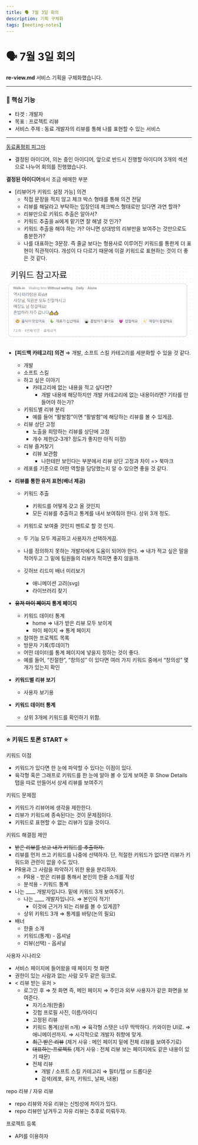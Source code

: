 ```yaml
---
title: 🗣️ 7월 3일 회의
description: 기획 구체화
tags: [meeting-notes]
---
```


# 🗣️ 7월 3일 회의

**re-view.md** 서비스 기획을 구체화했습니다.

---

### 📌 핵심 기능

- 타겟 : 개발자
- 목표 : 프로젝트 리뷰
- 서비스 주제 : 동료 개발자의 리뷰를 통해 나를 표현할 수 있는 서비스

---

[동료품평회 피그마](https://www.figma.com/design/Btwqmj9PQY2wn1E7c5PzGL/%EB%8F%99%EB%A3%8C%ED%92%88%ED%8F%89%ED%9A%8C?node-id=0-1&t=Vzad3lsMphXSHIJj-0)

- 결정된 아이디어, 의논 중인 아이디어, 앞으로 반드시 진행할 아이디어 3개의 섹션으로 나누어 회의를 진행했습니다.

**결정된 아이디어**에서 조금 애매한 부분

- [리뷰어가 키워드 설정 가능] 의견
  - 직접 문장을 적지 않고 체크 박스 형태를 통해 의견 전달
  - 리뷰를 해달라고 부탁하는 입장인데 체크박스 형태로만 있다면 과연 할까?
  - 리뷰만으로 키워드 추출은 알아서?
  - 키워드 추출을 ai에게 맡기면 잘 해낼 것 인가?
  - 키워드 추출을 해야 하는 가? 아니면 상대방의 리뷰만을 보여주는 것만으로도 충분한가?
  - 나를 대표하는 3문장. 즉 줄글 보다는 형용사로 이루어진 키워드를 통한게 더 표현이 직관적이다. 개성이 다 다르기 때문에 이걸 키워드로 표현하는 것이 더 좋은 것 같다.

![키워드 참고자료](./img/keyword_example.png)

- **[피드백 카테고리] 의견** ⇒ 개발, 소프트 스킬 카테고리를 세분화할 수 있을 것 같다.

  - 개발
  - 소프트 스킬
  - 하고 싶은 이야기
    - 카테고리에 없는 내용을 적고 싶다면?
      - 개발 내용에 해당하지만 개발 카테고리에 없는 내용이라면? 기타를 만들어야 하는가?
  - 키워드별 리뷰 분리
    - 예를 들어 “활발함”이면 “활발함”에 해당하는 리뷰를 볼 수 있게끔.
  - 리뷰 상단 고정
    - 노출을 희망하는 리뷰를 상단에 고정
    - 개수 제한(2-3개? 정도가 좋지만 아직 미정)
  - 리뷰 즐겨찾기
    - 리뷰 보관함
      - 나한테만 보인다는 부분에서 리뷰 상단 고정과 차이 => 북마크
  - 레포를 기준으로 어떤 역할을 담당했는지 알 수 있으면 좋을 것 같다.

- **리뷰를 통한 유저 표현(배너 제공)**

  - 키워드 추출

    - 키워드를 어떻게 갖고 올 것인지
    - 모든 리뷰를 추출하고 통계를 내서 보여줘야 한다. 상위 3개 정도.

  - 키워드로 보여줄 것인지 멘트로 할 것 인지.
  - 두 기능 모두 제공하고 사용자가 선택하게끔.
  - 나를 정의하지 못하는 개발자에게 도움이 되어야 한다. ⇒ 내가 적고 싶은 말을 적어두고 그 밑에 팀원들의 리뷰가 적히면 좋지 않을까.
  - 깃허브 리드미 배너 미리보기
    - 애니메이션 고려(svg)
    - 라이브러리 찾기

- **~~유저 마이 페이지~~ 통계 페이지**

  - 키워드 데이터 통계
    - home ⇒ 내가 받은 리뷰 모두 보이게
    - 마이 페이지 ⇒ 통계 페이지
  - 참여한 프로젝트 목록
  - 방문자 기록(투데이?)
  - 어떤 데이터를 통계 페이지에 넣을지 정하는 것이 좋다.
  - 예를 들어, “친절한”, “창의성” 이 있다면 여러 가지 키워드 중에서 “창의성” 몇 개가 있는지 확인

- **키워드별 리뷰 보기**
  - 사용자 보기용
- **키워드 데이터 통계**
  - 상위 3개에 키워드를 확인하기 위함.

---

### ⭐️ 키워드 토론 START ⭐️

키워드 이점

- 키워드가 있다면 한 눈에 파악할 수 있다는 이점이 있다.
- 육각형 혹은 그래프로 키워드를 한 눈에 알아 볼 수 있게 보여준 후 Show Details 탭을 따로 만들어서 상세 리뷰를 보여주기

키워드 문제점

- 키워드가 리뷰어에 생각을 제한한다.
- 리뷰가 키워드에 종속된다는 것이 문제점이다.
- 키워드로 표현할 수 없는 리뷰가 있을 것이다.

키워드 해결점 제안

- ~~받은 리뷰를 보고 내가 키워드를 추출하자.~~
- 리뷰를 먼저 쓰고 키워드를 나중에 선택하자. 단, 적절한 키워드가 없다면 리뷰가 키워드와 관련이 없을 수도 있다.
- PR용과 그 사람을 파악하기 위한 용을 분리하자.
  - PR용 - 받은 리뷰를 통해서 본인의 한줄 소개를 작성
  - 분석용 - 키워드 통계
- 나는 \_\_\_\_ 개발자입니다. 밑에 키워드 3개 보여주기.
  - 나는 \_\_\_\_ 개발자입니다. ⇒ 본인이 적기!
    - 이것에 근거가 되는 리뷰를 볼 수 있게끔?
  - 상위 키워드 3개 ⇒ 통계를 바탕(논의 필요)
- 배너
  - 한줄 소개
  - 키워드(통계) - 옵셔널
  - 리뷰(선택) - 옵셔널

사용자 시나리오

- 서비스 페이지에 들어왔을 때 페이지 첫 화면
- 권한이 있는 사람과 없는 사람 모두 같은 링크로.
- < 리뷰 받는 유저 >
  - 로그인 후 ⇒ 첫 화면 즉, 메인 페이지 ⇒ 주인과 외부 사용자가 같은 화면을 보여준다.
    - 자기소개(한줄)
    - 깃헙 프로필 사진, 이름/아이디
    - 고정된 리뷰
    - 키워드 통계(상위 n개) ⇒ 육각형 스탯은 너무 딱딱하다. 카와이한 UI로. ⇒ 애니메이션까지. ⇒ 시각적으로 개발자 취향에 맞게.
    - ~~최근 받은 리뷰~~ (제거 사유 : 메인 페이지 밑에 전체 리뷰를 보여주기로)
    - ~~대표하는 프로젝트~~ (제거 사유 : 전체 리뷰 보는 페이지에도 같은 내용이 있기 때문)
    - 전체 리뷰
      - 개발 / 소프트 스킬 카테고리 ⇒ 필터/탭 or 드롭다운
      - 검색(레포, 유저, 키워드, 날짜, 내용)

repo 리뷰 / 자유 리뷰

- repo 리뷰와 자유 리뷰는 신빙성에 차이가 있다.
- repo 리뷰만 남겨두고 자유 리뷰는 추후로 미뤄두자.

프로젝트 등록

- API를 이용하자
